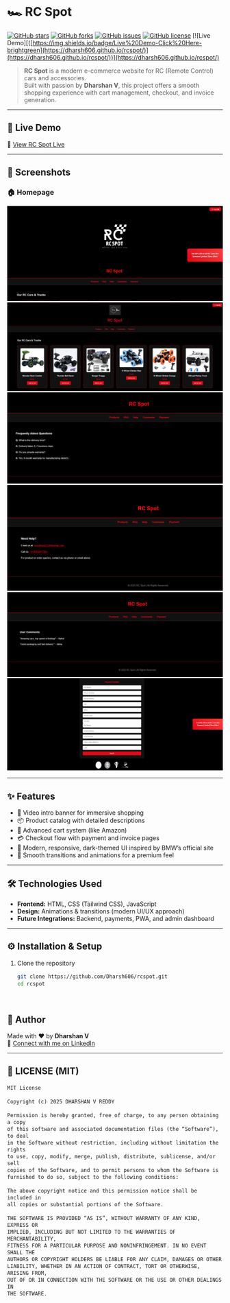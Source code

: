 # 🏎️ RC Spot

[![GitHub stars](https://img.shields.io/github/stars/Dharsh606/rcspot?style=flat&color=yellow)](https://github.com/Dharsh606/rcspot/stargazers)
[![GitHub forks](https://img.shields.io/github/forks/Dharsh606/rcspot?style=flat&color=orange)](https://github.com/Dharsh606/rcspot/network/members)
[![GitHub issues](https://img.shields.io/github/issues/Dharsh606/rcspot?color=red)](https://github.com/Dharsh606/rcspot/issues)
[![GitHub license](https://img.shields.io/github/license/Dharsh606/rcspot?color=blue)](./LICENSE)
[![Live Demo][([https://img.shields.io/badge/Live%20Demo-Click%20Here-brightgreen](https://dharsh606.github.io/rcspot/)](https://dharsh606.github.io/rcspot/))](https://dharsh606.github.io/rcspot/)

> **RC Spot** is a modern e-commerce website for RC (Remote Control) cars and accessories.  
> Built with passion by **Dharshan V**, this project offers a smooth shopping experience with cart management, checkout, and invoice generation.

---

## 🚀 Live Demo  

🔗 [View RC Spot Live](https://dharsh606.github.io/rcspot/)  

---

## 📸 Screenshots  

### 🏠 Homepage  
![RC Spot Home](./documents/projectRC1.png)
![RC Spot Home](./documents/projectRC2.png)   
![RC Spot Home](./documents/projectRC3.png)   
![RC Spot Home](./documents/projectRC4.png)   
![RC Spot Home](./documents/projectRC5.png)  
![RC Spot Home](./documents/projectRC6.png)  


---

## ✨ Features  

- 🎥 Video intro banner for immersive shopping  
- 📦 Product catalog with detailed descriptions  
- 🛒 Advanced cart system (like Amazon)  
- 💳 Checkout flow with payment and invoice pages  
- 📱 Modern, responsive, dark-themed UI inspired by BMW’s official site  
- 🔄 Smooth transitions and animations for a premium feel  

---

## 🛠️ Technologies Used  

- **Frontend:** HTML, CSS (Tailwind CSS), JavaScript  
- **Design:** Animations & transitions (modern UI/UX approach)  
- **Future Integrations:** Backend, payments, PWA, and admin dashboard  

---

## ⚙️ Installation & Setup  

1. Clone the repository  
   ```bash
   git clone https://github.com/Dharsh606/rcspot.git
   cd rcspot

      
## 👤 Author

Made with ❤️ by **Dharshan V**  
🔗 [Connect with me on LinkedIn](https://www.linkedin.com/in/dharshanvreddy/)

---

   ## 📜 LICENSE (MIT)  

```text
MIT License

Copyright (c) 2025 DHARSHAN V REDDY

Permission is hereby granted, free of charge, to any person obtaining a copy
of this software and associated documentation files (the “Software”), to deal
in the Software without restriction, including without limitation the rights
to use, copy, modify, merge, publish, distribute, sublicense, and/or sell
copies of the Software, and to permit persons to whom the Software is
furnished to do so, subject to the following conditions:

The above copyright notice and this permission notice shall be included in
all copies or substantial portions of the Software.

THE SOFTWARE IS PROVIDED “AS IS”, WITHOUT WARRANTY OF ANY KIND, EXPRESS OR
IMPLIED, INCLUDING BUT NOT LIMITED TO THE WARRANTIES OF MERCHANTABILITY,
FITNESS FOR A PARTICULAR PURPOSE AND NONINFRINGEMENT. IN NO EVENT SHALL THE
AUTHORS OR COPYRIGHT HOLDERS BE LIABLE FOR ANY CLAIM, DAMAGES OR OTHER
LIABILITY, WHETHER IN AN ACTION OF CONTRACT, TORT OR OTHERWISE, ARISING FROM,
OUT OF OR IN CONNECTION WITH THE SOFTWARE OR THE USE OR OTHER DEALINGS IN
THE SOFTWARE.
